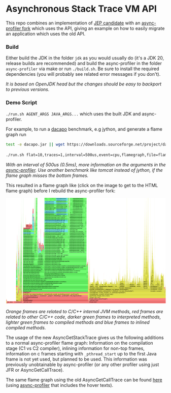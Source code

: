 # Asynchronous Stack Trace VM API

This repo combines an implementation of [JEP candidate](https://openjdk.org/jeps/435) with an [async-profiler fork](https://github.com/parttimenerd/async-profiler/tree/parttimenerd_asgct2)
which uses the API, giving an example on how to easily migrate an application which uses the old API.

### Build

Either build the JDK in the folder `jdk` as you would usually do
(it's a JDK 20, release builds are recommended) 
and build the async-profiler in the folder 
`async-profiler` via make or run `./build.sh`.
Be sure to install the required dependencies (you will probably
see related error messages if you don't).

*It is based on OpenJDK head but the changes should be easy to backport to previous versions.*

### Demo Script

`./run.sh AGENT_ARGS JAVA_ARGS...` which uses the built JDK and async-profiler.

For example, to run a [dacapo](https://github.com/dacapobench/dacapobench) benchmark, e.g jython, and generate a flame graph run

```sh
test -e dacapo.jar || wget https://downloads.sourceforge.net/project/dacapobench/9.12-bach-MR1/dacapo-9.12-MR1-bach.jar -O dacapo.jar

./run.sh flat=10,traces=1,interval=500us,event=cpu,flamegraph,file=flame.html -jar dacapo.jar jython
```
*With an interval of 500us (0.5ms), more information on the arguments in the [async-profiler](https://github.com/parttimenerd/async-profiler/tree/parttimenerd_asgct2).
Use another benchmark like tomcat instead of jython, if the flame graph misses the bottom frames.*

This resulted in a flame graph like (click on the image to get to the HTML flame graph) before I rebuild the async-profiler fork:

[![Crop of the generated flame graph for jython dacapo benchmark](img/jython.png)](https://htmlpreview.github.io/?https://github.com/parttimenerd/asgct2-demo/blob/main/img/jython.html)

*Orange frames are related to C/C++ internal JVM methods, red frames are related to other C/C++ code, darker green frames to interpreted methods, lighter green frames to compiled methods and blue frames to inlined compiled methods.*

The usage of the new AsyncGetStackTrace gives us the following additions to a normal
async-profiler flame graph: Information on the compilation stage (C1 vs C2 compiler),
inlining information for non-top frames, information on c frames starting with `_pthread_start`
up to the first Java frame is not yet used, but planned to be used. This information was previously unobtainable by async-profiler
(or any other profiler using just JFR or AsyncGetCallTrace).

The same flame graph using the old AsyncGetCallTrace can be found [here](img/jython_old.png) 
(using [async-profiler](https://github.com/SAP/async-profiler/tree/distinguish_inlined_frames2)
that includes the hover texts).
